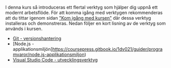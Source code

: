 I denna kurs så introduceras ett flertal verktyg som hjälper dig uppnå ett modernt arbetsflöde. För att komma igång med verktygen rekommenderas att du tittar igenom sidan ["Kom igång med kursen"](https://coursepress.lnu.se/kurs/grundlaggande-programmering/kom-igang-med-kursen/) där dessa verktyg installeras och demonstreras. Nedan följer en kort lisning av de verktyg som används i kursen.

- [Git - versionshantering](https://coursepress.gitbook.io/1dv021/guider/programvaror/git-versionshantering)
- [Node.js - applikationsmiljön]https://coursepress.gitbook.io/1dv021/guider/programvaror/node.js-applikationsmiljon)
- [Visual Studio Code - utvecklingsverktyg](https://coursepress.gitbook.io/1dv021/guider/programvaror/visual-studio-code-utvecklingsverktyg)
